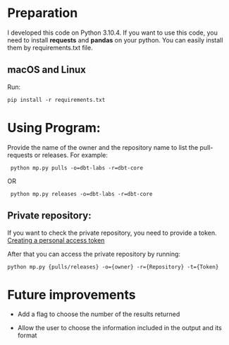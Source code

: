 # Preparation

I developed this code on Python 3.10.4. If you want to use this code, you need to install **requests** and **pandas** on your python. You can easily install them by requirements.txt file.

## macOS and Linux

Run:

```
pip install -r requirements.txt
```

# Using Program:

Provide the name of the owner and the repository name to list the pull-requests or releases. For example:

```
 python mp.py pulls -o=dbt-labs -r=dbt-core
```

OR

```
 python mp.py releases -o=dbt-labs -r=dbt-core
```

## Private repository:

If you want to check the private repository, you need to provide a token. [Creating a personal access token](https://docs.github.com/en/enterprise-server@3.4/authentication/keeping-your-account-and-data-secure/creating-a-personal-access-token)

After that you can access the private repository by running:

```
python mp.py {pulls/releases} -o={owner} -r={Repository} -t={Token}
```

# Future improvements

- Add a flag to choose the number of the results returned

- Allow the user to choose the information included in the output and its format
